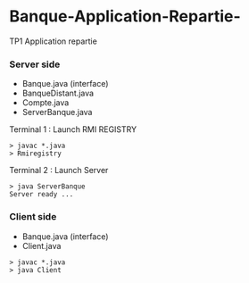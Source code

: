 # Banque-Application-Repartie-
TP1 Application repartie

### Server side
- Banque.java (interface)
- BanqueDistant.java
- Compte.java
- ServerBanque.java

Terminal 1 : Launch RMI REGISTRY
````
> javac *.java
> Rmiregistry
````
Terminal 2 : Launch Server
````
> java ServerBanque
Server ready ...
````


### Client side 
- Banque.java (interface)
- Client.java
````
> javac *.java
> java Client
````

